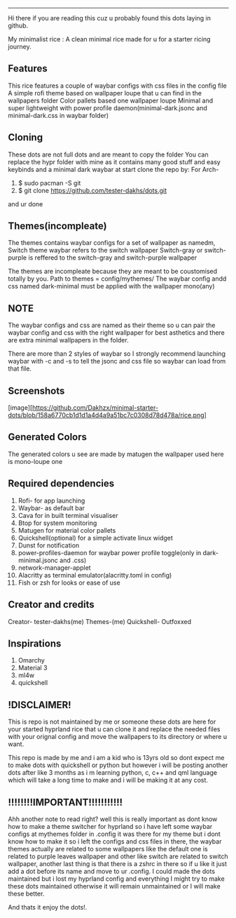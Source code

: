 ---------------------------------------------------

Hi there if you are reading this cuz u probably found this dots laying in github.

My minimalist rice :
A clean minimal rice made for u for a starter ricing journey.

## Features
This rice features a couple of waybar configs with css files in the config file
A simple rofi theme based on wallpaper loupe that u can find in the wallpapers folder
Color pallets based one wallpaper loupe 
Minimal and super lightweight with power profile daemon(minimal-dark.jsonc and minimal-dark.css in waybar folder)

## Cloning 
These dots are not full dots and are meant to copy the folder
You can replace the hypr folder with mine as it contains many good stuff and easy keybinds and a minimal dark waybar at start
clone the repo by:
For Arch-

1. $ sudo pacman -S git
2. $ git clone https://github.com/tester-dakhs/dots.git

and ur done

## Themes(incompleate)
The themes contains waybar configs for a set of wallpaper as namedm,
Switch theme waybar refers to the switch wallpaper
Switch-gray or switch-purple is reffered to the switch-gray and switch-purple wallpaper

The themes are incompleate because they are meant to be coustomised totally by you.
Path to themes = config/mythemes/
The waybar config andd css named dark-minimal must be applied with the wallpaper mono(any)

## NOTE 
The waybar configs and css are named as their theme so u can pair the waybar config and css with the right wallpaper
for best asthetics and there are extra minimal wallpapers in the folder.

There are more than 2 styles of waybar so I strongly recommend launching waybar with -c and -s
to tell the jsonc and css file so waybar can load from that file.

## Screenshots
[image][https://github.com/Dakhzx/minimal-starter-dots/blob/158a6770cb1d1d1a4d4a9a51bc7c0308d78d478a/rice.png]

## Generated Colors
The generated colors u see are made by matugen the wallpaper used here is mono-loupe one

## Required dependencies
1. Rofi- for app launching
2. Waybar- as default bar
3. Cava for in built terminal visualiser
4. Btop for system monitoring
5. Matugen for material color pallets
6. Quickshell(optional) for a simple activate linux widget
7. Dunst for notification
8. power-profiles-daemon for waybar power profile toggle(only in dark-minimal.jsonc and .css)
9. network-manager-applet
10. Alacritty as terminal emulator(alacritty.toml in config)
11. Fish or zsh for looks or ease of use

## Creator and credits 
Creator- tester-dakhs(me)
Themes-(me)
Quickshell- Outfoxxed

## Inspirations
1. Omarchy
2. Material 3
3. ml4w
4. quickshell

## !DISCLAIMER!

This is repo is not maintained by me or someone these dots are here for your started hyprland rice that u can clone it and replace the needed files with your orignal config and move the wallpapers to its directory or where u want.

This repo is made by me and i am a kid who is 13yrs old so dont expect me to make dots with quickshell or python but however i will be posting another dots after like 3 months as i m learning python, c, c++ and qml language which will take a long time to make and i will be making it at any cost.

## !!!!!!!!IMPORTANT!!!!!!!!!!!
Ahh another note to read right? well this is really important as dont know how to make a theme switcher for hyprland so i have left some waybar configs at mythemes folder in .config it was there for my theme but i dont know how to make it so i left the configs and css files in there, the waybar themes actually are related to some wallpapers like the default one is related to purple leaves wallpaper and other like switch are related to switch wallpaper, another last thing is that there is a zshrc in there so if u like it just add a dot before its name and move to ur .config. 
I could made the dots maintained but i lost my hyprland config and everything I might try to make these dots maintained otherwise it will remain unmaintained or I will make these better.





And thats it enjoy the dots!. 
